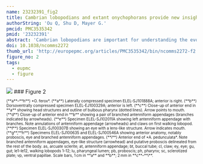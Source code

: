 ```yaml
---
name: 23232391_fig2
title: Cambrian lobopodians and extant onychophorans provide new insights into early cephalization in Panarthropoda.
authorString: 'Ou Q, Shu D, Mayer G.'
pmcid: PMC3535342
pmid: '23232391'
abstract: 'Cambrian lobopodians are important for understanding the evolution of arthropods, but despite their soft-bodied preservation, the organization of the cephalic region remains obscure. Here we describe new material of the early Cambrian lobopodian Onychodictyon ferox from southern China, which reveals hitherto unknown head structures. These include a proboscis with a terminal mouth, an anterior arcuate sclerite, a pair of ocellus-like eyes and branched, antenniform appendages associated with this ocular segment. These findings, combined with a comparison with other lobopodians, suggest that the head of the last common ancestor of fossil lobopodians and extant panarthropods comprized a single ocular segment with a proboscis and terminal mouth. The lack of specialized mouthparts in O. ferox and the involvement of non-homologous mouthparts in onychophorans, tardigrades and arthropods argue against a common origin of definitive mouth openings among panarthropods, whereas the embryonic stomodaeum might well be homologous at least in Onychophora and Arthropoda.'
doi: 10.1038/ncomms2272
thumb_url: 'http://europepmc.org/articles/PMC3535342/bin/ncomms2272-f2.gif'
figure_no: 2
tags:
  - eupmc
  - figure
---
```

<img src='http://europepmc.org/articles/PMC3535342/bin/ncomms2272-f2.jpg' style='max-height: 300px'>
### Figure 2
<p style='font-size: 10px;'><title>Anatomy of the lobopodians *O. ferox* and *A. pedunculata*.</title> (**a**–**h**) *O. ferox*. (**a**) Laterally compressed specimen ELEL-SJ101888A; anterior is right. (**b**) Dorsoventrally compressed specimen ELEL-EJ100329A; anterior is left. (**c**) Close-up of anterior end in **a** showing head structures and outline of bulbous pharynx (dotted lines). Arrow points to mouth. (**d**) Close-up of anterior end in **b** showing a pair of branched antenniform appendages (branches indicated by arrowheads). (**e**) Specimen ELEL-SJ102011A showing left antenniform appendage with branches. Note annulations of antenniform appendage (arrowheads) and claws on first walking lobopod. (**f**) Specimen ELEL-SJ100307B showing an eye with a lens-like structure. Arrow indicates mouth. (**g**,**h**) Specimens ELEL-SJ100635 and ELEL-SJ100546A showing anterior anatomy, notably proboscis, eye and branched antenniform appendages. (**i**) Anterior end of *A. pedunculata*. Note branched antenniform appendages, eye-like structure (arrowhead) and putative proboscis delineated from the rest of the body. as, arcuate sclerite; at, antenniform appendage; bt, buccal tube; cl, claw; ey, eye; gu, gut; le1–le12, walking lobopods 1–12; lu, pharyngeal lumen; pb, proboscis; ph, pharynx; sc, sclerotized plate; vp, ventral papillae. Scale bars, 1 cm in **a** and **b**; 2 mm in **c**–**i**.</p>